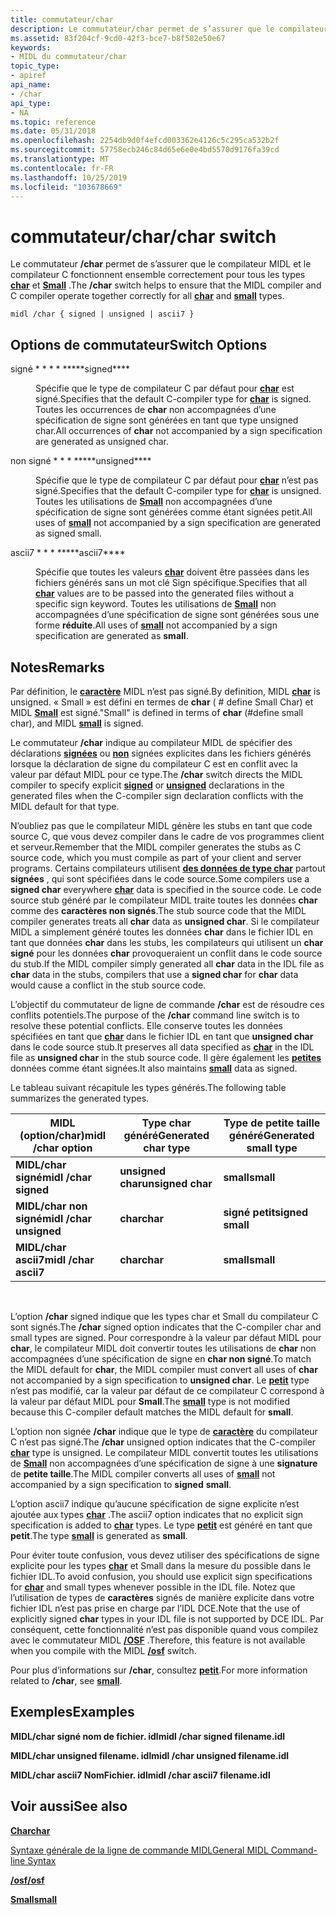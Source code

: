 ```yaml
---
title: commutateur/char
description: Le commutateur/char permet de s’assurer que le compilateur MIDL et le compilateur C fonctionnent ensemble correctement pour tous les types char et Small.
ms.assetid: 83f204cf-9cd0-42f3-bce7-b8f582e50e67
keywords:
- MIDL du commutateur/char
topic_type:
- apiref
api_name:
- /char
api_type:
- NA
ms.topic: reference
ms.date: 05/31/2018
ms.openlocfilehash: 2254db9d0f4efcd003362e4126c5c295ca532b2f
ms.sourcegitcommit: 57758ecb246c84d65e6e0e4bd5570d9176fa39cd
ms.translationtype: MT
ms.contentlocale: fr-FR
ms.lasthandoff: 10/25/2019
ms.locfileid: "103678669"
---
```

# <a name="char-switch"></a><span data-ttu-id="1a72f-104">commutateur/char</span><span class="sxs-lookup"><span data-stu-id="1a72f-104">/char switch</span></span>

<span data-ttu-id="1a72f-105">Le commutateur **/char** permet de s’assurer que le compilateur MIDL et le compilateur C fonctionnent ensemble correctement pour tous les types [**char**](char-idl.md) et [**Small**](small.md) .</span><span class="sxs-lookup"><span data-stu-id="1a72f-105">The **/char** switch helps to ensure that the MIDL compiler and C compiler operate together correctly for all [**char**](char-idl.md) and [**small**](small.md) types.</span></span>

``` syntax
midl /char { signed | unsigned | ascii7 }
```

## <a name="switch-options"></a><span data-ttu-id="1a72f-106">Options de commutateur</span><span class="sxs-lookup"><span data-stu-id="1a72f-106">Switch Options</span></span>

<dl> <dt>

 
</dt> <dd>

<dt>

<span id="signed"></span><span id="SIGNED"></span>

<span data-ttu-id="1a72f-107"><span id="signed"></span><span id="SIGNED"></span>signé \* \* \* \* \*</span><span class="sxs-lookup"><span data-stu-id="1a72f-107"><span id="signed"></span><span id="SIGNED"></span>\*\*\*\*signed\*\*\*\*</span></span>


</dt> <dd>

<span data-ttu-id="1a72f-108">Spécifie que le type de compilateur C par défaut pour [**char**](char-idl.md) est signé.</span><span class="sxs-lookup"><span data-stu-id="1a72f-108">Specifies that the default C-compiler type for [**char**](char-idl.md) is signed.</span></span> <span data-ttu-id="1a72f-109">Toutes les occurrences de **char** non accompagnées d’une spécification de signe sont générées en tant que type unsigned char.</span><span class="sxs-lookup"><span data-stu-id="1a72f-109">All occurrences of **char** not accompanied by a sign specification are generated as unsigned char.</span></span>

</dd> <dt>

<span id="unsigned"></span><span id="UNSIGNED"></span>

<span data-ttu-id="1a72f-110"><span id="unsigned"></span><span id="UNSIGNED"></span>non signé \* \* \* \*</span><span class="sxs-lookup"><span data-stu-id="1a72f-110"><span id="unsigned"></span><span id="UNSIGNED"></span>\*\*\*\*unsigned\*\*\*\*</span></span>


</dt> <dd>

<span data-ttu-id="1a72f-111">Spécifie que le type de compilateur C par défaut pour [**char**](char-idl.md) n’est pas signé.</span><span class="sxs-lookup"><span data-stu-id="1a72f-111">Specifies that the default C-compiler type for [**char**](char-idl.md) is unsigned.</span></span> <span data-ttu-id="1a72f-112">Toutes les utilisations de [**Small**](small.md) non accompagnées d’une spécification de signe sont générées comme étant signées petit.</span><span class="sxs-lookup"><span data-stu-id="1a72f-112">All uses of [**small**](small.md) not accompanied by a sign specification are generated as signed small.</span></span>

</dd> <dt>

<span id="ascii7"></span><span id="ASCII7"></span>

<span data-ttu-id="1a72f-113"><span id="ascii7"></span><span id="ASCII7"></span>ascii7 \* \* \* \*</span><span class="sxs-lookup"><span data-stu-id="1a72f-113"><span id="ascii7"></span><span id="ASCII7"></span>\*\*\*\*ascii7\*\*\*\*</span></span>


</dt> <dd>

<span data-ttu-id="1a72f-114">Spécifie que toutes les valeurs [**char**](char-idl.md) doivent être passées dans les fichiers générés sans un mot clé Sign spécifique.</span><span class="sxs-lookup"><span data-stu-id="1a72f-114">Specifies that all [**char**](char-idl.md) values are to be passed into the generated files without a specific sign keyword.</span></span> <span data-ttu-id="1a72f-115">Toutes les utilisations de [**Small**](small.md) non accompagnées d’une spécification de signe sont générées sous une forme **réduite**.</span><span class="sxs-lookup"><span data-stu-id="1a72f-115">All uses of [**small**](small.md) not accompanied by a sign specification are generated as **small**.</span></span>

</dd> </dl> </dd> </dl>

## <a name="remarks"></a><span data-ttu-id="1a72f-116">Notes</span><span class="sxs-lookup"><span data-stu-id="1a72f-116">Remarks</span></span>

<span data-ttu-id="1a72f-117">Par définition, le [**caractère**](char-idl.md) MIDL n’est pas signé.</span><span class="sxs-lookup"><span data-stu-id="1a72f-117">By definition, MIDL [**char**](char-idl.md) is unsigned.</span></span> <span data-ttu-id="1a72f-118">« Small » est défini en termes de **char** ( \# define Small Char) et MIDL [**Small**](small.md) est signé.</span><span class="sxs-lookup"><span data-stu-id="1a72f-118">"Small" is defined in terms of **char** (\#define small char), and MIDL [**small**](small.md) is signed.</span></span>

<span data-ttu-id="1a72f-119">Le commutateur **/char** indique au compilateur MIDL de spécifier des déclarations [**signées**](signed.md) ou [**non**](unsigned.md) signées explicites dans les fichiers générés lorsque la déclaration de signe du compilateur C est en conflit avec la valeur par défaut MIDL pour ce type.</span><span class="sxs-lookup"><span data-stu-id="1a72f-119">The **/char** switch directs the MIDL compiler to specify explicit [**signed**](signed.md) or [**unsigned**](unsigned.md) declarations in the generated files when the C-compiler sign declaration conflicts with the MIDL default for that type.</span></span>

<span data-ttu-id="1a72f-120">N’oubliez pas que le compilateur MIDL génère les stubs en tant que code source C, que vous devez compiler dans le cadre de vos programmes client et serveur.</span><span class="sxs-lookup"><span data-stu-id="1a72f-120">Remember that the MIDL compiler generates the stubs as C source code, which you must compile as part of your client and server programs.</span></span> <span data-ttu-id="1a72f-121">Certains compilateurs utilisent [**des données de type char**](char-idl.md) partout **signées** , qui sont spécifiées dans le code source.</span><span class="sxs-lookup"><span data-stu-id="1a72f-121">Some compilers use a **signed char** everywhere [**char**](char-idl.md) data is specified in the source code.</span></span> <span data-ttu-id="1a72f-122">Le code source stub généré par le compilateur MIDL traite toutes les données **char** comme des **caractères non signés**.</span><span class="sxs-lookup"><span data-stu-id="1a72f-122">The stub source code that the MIDL compiler generates treats all **char** data as **unsigned char**.</span></span> <span data-ttu-id="1a72f-123">Si le compilateur MIDL a simplement généré toutes les données **char** dans le fichier IDL en tant que données **char** dans les stubs, les compilateurs qui utilisent un **char signé** pour les données **char** provoqueraient un conflit dans le code source du stub.</span><span class="sxs-lookup"><span data-stu-id="1a72f-123">If the MIDL compiler simply generated all **char** data in the IDL file as **char** data in the stubs, compilers that use a **signed char** for **char** data would cause a conflict in the stub source code.</span></span>

<span data-ttu-id="1a72f-124">L’objectif du commutateur de ligne de commande **/char** est de résoudre ces conflits potentiels.</span><span class="sxs-lookup"><span data-stu-id="1a72f-124">The purpose of the **/char** command line switch is to resolve these potential conflicts.</span></span> <span data-ttu-id="1a72f-125">Elle conserve toutes les données spécifiées en tant que [**char**](char-idl.md) dans le fichier IDL en tant que **unsigned char** dans le code source stub.</span><span class="sxs-lookup"><span data-stu-id="1a72f-125">It preserves all data specified as [**char**](char-idl.md) in the IDL file as **unsigned char** in the stub source code.</span></span> <span data-ttu-id="1a72f-126">Il gère également les [**petites**](small.md) données comme étant signées.</span><span class="sxs-lookup"><span data-stu-id="1a72f-126">It also maintains [**small**](small.md) data as signed.</span></span>

<span data-ttu-id="1a72f-127">Le tableau suivant récapitule les types générés.</span><span class="sxs-lookup"><span data-stu-id="1a72f-127">The following table summarizes the generated types.</span></span>



| <span data-ttu-id="1a72f-128">MIDL (option/char)</span><span class="sxs-lookup"><span data-stu-id="1a72f-128">midl /char option</span></span>       | <span data-ttu-id="1a72f-129">Type char généré</span><span class="sxs-lookup"><span data-stu-id="1a72f-129">Generated char type</span></span> | <span data-ttu-id="1a72f-130">Type de petite taille généré</span><span class="sxs-lookup"><span data-stu-id="1a72f-130">Generated small type</span></span> |
|-------------------------|---------------------|----------------------|
| <span data-ttu-id="1a72f-131">**MIDL/char signé**</span><span class="sxs-lookup"><span data-stu-id="1a72f-131">**midl /char signed**</span></span>   | <span data-ttu-id="1a72f-132">**unsigned char**</span><span class="sxs-lookup"><span data-stu-id="1a72f-132">**unsigned char**</span></span>   | <span data-ttu-id="1a72f-133">**small**</span><span class="sxs-lookup"><span data-stu-id="1a72f-133">**small**</span></span>            |
| <span data-ttu-id="1a72f-134">**MIDL/char non signé**</span><span class="sxs-lookup"><span data-stu-id="1a72f-134">**midl /char unsigned**</span></span> | <span data-ttu-id="1a72f-135">**char**</span><span class="sxs-lookup"><span data-stu-id="1a72f-135">**char**</span></span>            | <span data-ttu-id="1a72f-136">**signé petit**</span><span class="sxs-lookup"><span data-stu-id="1a72f-136">**signed small**</span></span>     |
| <span data-ttu-id="1a72f-137">**MIDL/char ascii7**</span><span class="sxs-lookup"><span data-stu-id="1a72f-137">**midl /char ascii7**</span></span>   | <span data-ttu-id="1a72f-138">**char**</span><span class="sxs-lookup"><span data-stu-id="1a72f-138">**char**</span></span>            | <span data-ttu-id="1a72f-139">**small**</span><span class="sxs-lookup"><span data-stu-id="1a72f-139">**small**</span></span>            |



 

<span data-ttu-id="1a72f-140">L’option **/char** signed indique que les types char et Small du compilateur C sont signés.</span><span class="sxs-lookup"><span data-stu-id="1a72f-140">The **/char** signed option indicates that the C-compiler char and small types are signed.</span></span> <span data-ttu-id="1a72f-141">Pour correspondre à la valeur par défaut MIDL pour **char**, le compilateur MIDL doit convertir toutes les utilisations de **char** non accompagnées d’une spécification de signe en **char non signé**.</span><span class="sxs-lookup"><span data-stu-id="1a72f-141">To match the MIDL default for **char**, the MIDL compiler must convert all uses of **char** not accompanied by a sign specification to **unsigned char**.</span></span> <span data-ttu-id="1a72f-142">Le [**petit**](small.md) type n’est pas modifié, car la valeur par défaut de ce compilateur C correspond à la valeur par défaut MIDL pour **Small**.</span><span class="sxs-lookup"><span data-stu-id="1a72f-142">The [**small**](small.md) type is not modified because this C-compiler default matches the MIDL default for **small**.</span></span>

<span data-ttu-id="1a72f-143">L’option non signée **/char** indique que le type de [**caractère**](char-idl.md) du compilateur C n’est pas signé.</span><span class="sxs-lookup"><span data-stu-id="1a72f-143">The **/char** unsigned option indicates that the C-compiler [**char**](char-idl.md) type is unsigned.</span></span> <span data-ttu-id="1a72f-144">Le compilateur MIDL convertit toutes les utilisations de [**Small**](small.md) non accompagnées d’une spécification de signe à une **signature** de **petite taille**.</span><span class="sxs-lookup"><span data-stu-id="1a72f-144">The MIDL compiler converts all uses of [**small**](small.md) not accompanied by a sign specification to **signed** **small**.</span></span>

<span data-ttu-id="1a72f-145">L’option ascii7 indique qu’aucune spécification de signe explicite n’est ajoutée aux types [**char**](char-idl.md) .</span><span class="sxs-lookup"><span data-stu-id="1a72f-145">The ascii7 option indicates that no explicit sign specification is added to [**char**](char-idl.md) types.</span></span> <span data-ttu-id="1a72f-146">Le type [**petit**](small.md) est généré en tant que **petit**.</span><span class="sxs-lookup"><span data-stu-id="1a72f-146">The type [**small**](small.md) is generated as **small**.</span></span>

<span data-ttu-id="1a72f-147">Pour éviter toute confusion, vous devez utiliser des spécifications de signe explicite pour les types [**char**](char-idl.md) et Small dans la mesure du possible dans le fichier IDL.</span><span class="sxs-lookup"><span data-stu-id="1a72f-147">To avoid confusion, you should use explicit sign specifications for [**char**](char-idl.md) and small types whenever possible in the IDL file.</span></span> <span data-ttu-id="1a72f-148">Notez que l’utilisation de types de **caractères** signés de manière explicite dans votre fichier IDL n’est pas prise en charge par l’IDL DCE.</span><span class="sxs-lookup"><span data-stu-id="1a72f-148">Note that the use of explicitly signed **char** types in your IDL file is not supported by DCE IDL.</span></span> <span data-ttu-id="1a72f-149">Par conséquent, cette fonctionnalité n’est pas disponible quand vous compilez avec le commutateur MIDL [**/OSF**](-osf.md) .</span><span class="sxs-lookup"><span data-stu-id="1a72f-149">Therefore, this feature is not available when you compile with the MIDL [**/osf**](-osf.md) switch.</span></span>

<span data-ttu-id="1a72f-150">Pour plus d’informations sur **/char**, consultez [**petit**](small.md).</span><span class="sxs-lookup"><span data-stu-id="1a72f-150">For more information related to **/char**, see [**small**](small.md).</span></span>

## <a name="examples"></a><span data-ttu-id="1a72f-151">Exemples</span><span class="sxs-lookup"><span data-stu-id="1a72f-151">Examples</span></span>

<span data-ttu-id="1a72f-152">**MIDL/char signé nom de fichier. idl**</span><span class="sxs-lookup"><span data-stu-id="1a72f-152">**midl /char signed filename.idl**</span></span>

<span data-ttu-id="1a72f-153">**MIDL/char unsigned filename. idl**</span><span class="sxs-lookup"><span data-stu-id="1a72f-153">**midl /char unsigned filename.idl**</span></span>

<span data-ttu-id="1a72f-154">**MIDL/char ascii7 NomFichier. idl**</span><span class="sxs-lookup"><span data-stu-id="1a72f-154">**midl /char ascii7 filename.idl**</span></span>

## <a name="see-also"></a><span data-ttu-id="1a72f-155">Voir aussi</span><span class="sxs-lookup"><span data-stu-id="1a72f-155">See also</span></span>

<dl> <dt>

[<span data-ttu-id="1a72f-156">**Char**</span><span class="sxs-lookup"><span data-stu-id="1a72f-156">**char**</span></span>](char-idl.md)
</dt> <dt>

[<span data-ttu-id="1a72f-157">Syntaxe générale de la ligne de commande MIDL</span><span class="sxs-lookup"><span data-stu-id="1a72f-157">General MIDL Command-line Syntax</span></span>](general-midl-command-line-syntax.md)
</dt> <dt>

[<span data-ttu-id="1a72f-158">**/osf**</span><span class="sxs-lookup"><span data-stu-id="1a72f-158">**/osf**</span></span>](-osf.md)
</dt> <dt>

[<span data-ttu-id="1a72f-159">**Small**</span><span class="sxs-lookup"><span data-stu-id="1a72f-159">**small**</span></span>](small.md)
</dt> </dl>

 

 




